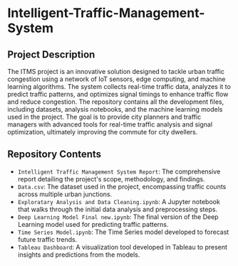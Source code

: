 # Intelligent-Traffic-Management-System

## Project Description
The ITMS project is an innovative solution designed to tackle urban traffic congestion using a network of IoT sensors, edge computing, and machine learning algorithms. The system collects real-time traffic data, analyzes it to predict traffic patterns, and optimizes signal timings to enhance traffic flow and reduce congestion. The repository contains all the development files, including datasets, analysis notebooks, and the machine learning models used in the project. The goal is to provide city planners and traffic managers with advanced tools for real-time traffic analysis and signal optimization, ultimately improving the commute for city dwellers.

## Repository Contents

- `Intelligent Traffic Management System Report`: The comprehensive report detailing the project's scope, methodology, and findings.
- `Data.csv`: The dataset used in the project, encompassing traffic counts across multiple urban junctions.
- `Exploratary Analysis and Data Cleaning.ipynb`: A Jupyter notebook that walks through the initial data analysis and preprocessing steps.
- `Deep Learning Model Final new.ipynb`: The final version of the Deep Learning model used for predicting traffic patterns.
- `Time Series Model.ipynb`: The Time Series model developed to forecast future traffic trends.
- `Tableau Dashboard`: A visualization tool developed in Tableau to present insights and predictions from the models.

